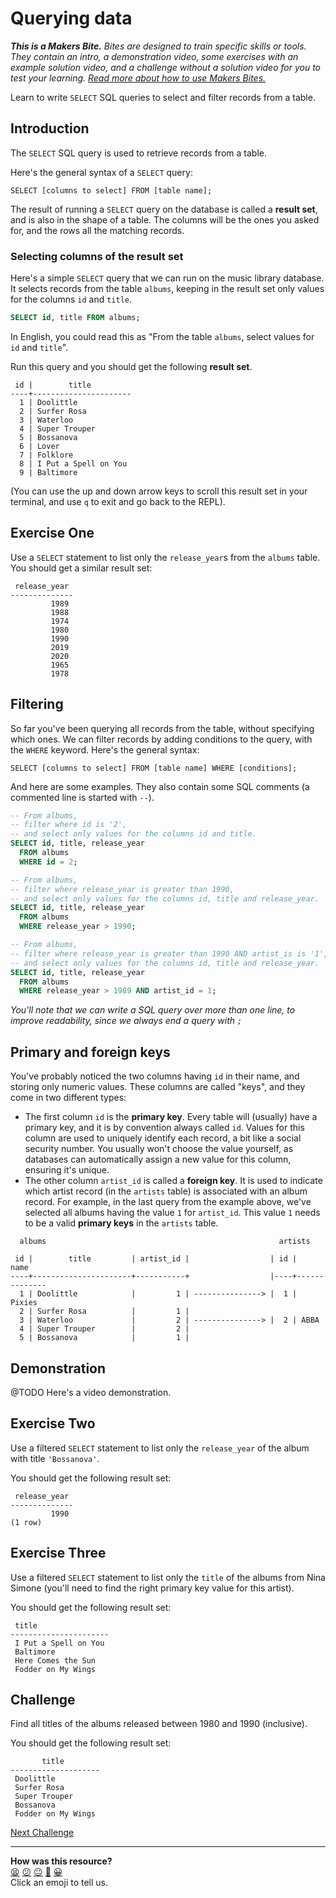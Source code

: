 # Querying data

_**This is a Makers Bite.** Bites are designed to train specific skills or
tools. They contain an intro, a demonstration video, some exercises with an
example solution video, and a challenge without a solution video for you to test
your learning. [Read more about how to use Makers
Bites.](https://github.com/makersacademy/course/blob/main/labels/bites.md)_

Learn to write `SELECT` SQL queries to select and filter records from a table.

## Introduction

The `SELECT` SQL query is used to retrieve records from a table.

Here's the general syntax of a `SELECT` query:

```
SELECT [columns to select] FROM [table name];
```

The result of running a `SELECT` query on the database is called a **result set**, and is also in the shape of a table. The columns will be the ones you asked for, and the rows all the matching records.

### Selecting columns of the result set

Here's a simple `SELECT` query that we can run on the music library database. It selects records from the table `albums`, keeping in the result set only values for the columns `id` and `title`. 

```sql
SELECT id, title FROM albums;
```

In English, you could read this as "From the table `albums`, select values for `id` and `title`".

Run this query and you should get the following **result set**.

```
 id |        title         
----+----------------------
  1 | Doolittle
  2 | Surfer Rosa
  3 | Waterloo
  4 | Super Trouper
  5 | Bossanova
  6 | Lover
  7 | Folklore
  8 | I Put a Spell on You
  9 | Baltimore
```

(You can use the up and down arrow keys to scroll this result set in your terminal, and use `q` to exit and go back to the REPL).

## Exercise One

Use a `SELECT` statement to list only the `release_year`s from the `albums` table. You should get a similar result set:

```
 release_year 
--------------
         1989
         1988
         1974
         1980
         1990
         2019
         2020
         1965
         1978
```

## Filtering

So far you've been querying all records from the table, without specifying which ones. We can filter records by adding conditions to the query, with the `WHERE` keyword. Here's the general syntax:

```
SELECT [columns to select] FROM [table name] WHERE [conditions];
```

And here are some examples. They also contain some SQL comments (a commented line is started with `--`).

```sql
-- From albums,
-- filter where id is '2',
-- and select only values for the columns id and title.
SELECT id, title, release_year
  FROM albums
  WHERE id = 2;

-- From albums,
-- filter where release_year is greater than 1990,
-- and select only values for the columns id, title and release_year.
SELECT id, title, release_year
  FROM albums
  WHERE release_year > 1990;

-- From albums,
-- filter where release_year is greater than 1990 AND artist_is is '1',
-- and select only values for the columns id, title and release_year.
SELECT id, title, release_year
  FROM albums
  WHERE release_year > 1989 AND artist_id = 1;
```

*You'll note that we can write a SQL query over more than one line, to improve readability, since we always end a query with `;`*

## Primary and foreign keys

You've probably noticed the two columns having `id` in their name, and storing only numeric values. These columns are called "keys", and they come in two different types:
  * The first column `id` is the **primary key**. Every table will (usually) have a primary key, and it is by convention always called `id`. Values for this column are used to uniquely identify each record, a bit like a social security number. You usually won't choose the value yourself, as databases can automatically assign a new value for this column, ensuring it's unique.
  * The other column `artist_id` is called a **foreign key**. It is used to indicate which artist record (in the `artists` table) is associated with an album record. For example, in the last query from the example above, we've selected all albums having the value `1` for `artist_id`. This value `1` needs to be a valid **primary keys** in the `artists` table.

```
  albums                                                    artists

 id |        title         | artist_id |                  | id |     name     
----+----------------------+-----------+                  |----+--------------
  1 | Doolittle            |         1 | ---------------> |  1 | Pixies
  2 | Surfer Rosa          |         1 |                  
  3 | Waterloo             |         2 | ---------------> |  2 | ABBA
  4 | Super Trouper        |         2 |                  
  5 | Bossanova            |         1 |                                
```

## Demonstration

@TODO Here's a video demonstration.

## Exercise Two

Use a filtered `SELECT` statement to list only the `release_year` of the album with title `'Bossanova'`.

You should get the following result set:

```
 release_year 
--------------
         1990
(1 row)
```

## Exercise Three

Use a filtered `SELECT` statement to list only the `title` of the albums from Nina Simone (you'll need to find the right primary key value for this artist).

You should get the following result set:

```
 title         
----------------------
 I Put a Spell on You
 Baltimore
 Here Comes the Sun
 Fodder on My Wings
```

## Challenge

Find all titles of the albums released between 1980 and 1990 (inclusive).

You should get the following result set:

```
       title        
--------------------
 Doolittle
 Surfer Rosa
 Super Trouper
 Bossanova
 Fodder on My Wings
```

[Next Challenge](04_updating_and_deleting_date.md)

<!-- BEGIN GENERATED SECTION DO NOT EDIT -->

---

**How was this resource?**  
[😫](https://airtable.com/shrUJ3t7KLMqVRFKR?prefill_Repository=makersacademy/databases&prefill_File=sql_bites/03_querying_data.md&prefill_Sentiment=😫) [😕](https://airtable.com/shrUJ3t7KLMqVRFKR?prefill_Repository=makersacademy/databases&prefill_File=sql_bites/03_querying_data.md&prefill_Sentiment=😕) [😐](https://airtable.com/shrUJ3t7KLMqVRFKR?prefill_Repository=makersacademy/databases&prefill_File=sql_bites/03_querying_data.md&prefill_Sentiment=😐) [🙂](https://airtable.com/shrUJ3t7KLMqVRFKR?prefill_Repository=makersacademy/databases&prefill_File=sql_bites/03_querying_data.md&prefill_Sentiment=🙂) [😀](https://airtable.com/shrUJ3t7KLMqVRFKR?prefill_Repository=makersacademy/databases&prefill_File=sql_bites/03_querying_data.md&prefill_Sentiment=😀)  
Click an emoji to tell us.

<!-- END GENERATED SECTION DO NOT EDIT -->
